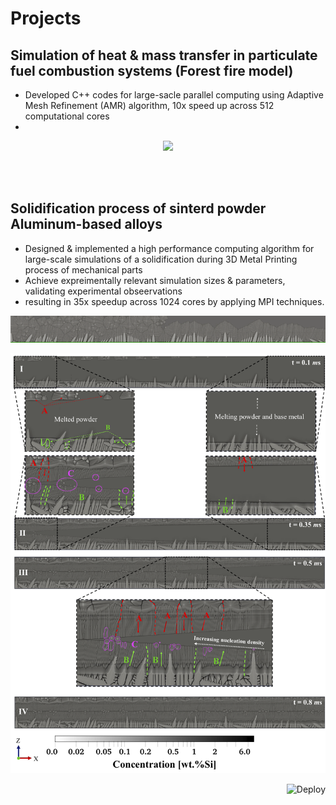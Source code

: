 <h1>Projects</h1>

<h2>Simulation of heat & mass transfer in particulate fuel combustion systems (Forest fire model)</h2>
<ul>
 <li>Developed C++ codes for large-sacle parallel computing using Adaptive Mesh Refinement (AMR) algorithm, 10x speed up across 512 computational cores</li>
 <li></li>
</ul>
<!--![ Alt text](stock_combust_anim.gif) [](stock_combust_anim.gif)-->

<p align="center">
<img src="stock_combust_anim.gif">
</p>

<br><br>

<h2>Solidification process of sinterd powder Aluminum-based alloys</h2>
<ul>
   <li>Designed & implemented a high performance computing algorithm for large-scale simulations of a solidification during 3D Metal Printing process of mechanical parts</li>
 <li>Achieve expreimentally relevant simulation sizes & parameters, validating experimental obseervations </li>
   <li>resulting in 35x speedup across 1024 cores by applying MPI techniques.</li>
</ul>

<!--![ Alt text](Solidifcation.gif) [](Solidifcation.gif)-->

<p align="center">
<img src="Solidifcation.gif">
</p>

<p align="center">
  <!--<img src="./cover_photo.png" width="400" height="600"/>-->
  <img src="./cover_photo.png"/>
</p>

<a href="https://heroku.com/deploy">
  <img  align="right"  src="https://www.herokucdn.com/deploy/button.svg" alt="Deploy">
</a>
